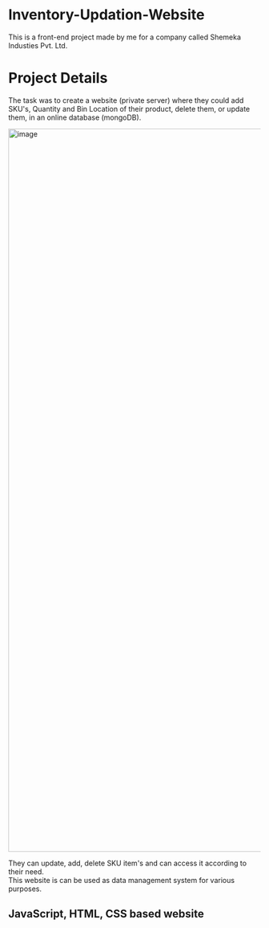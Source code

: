 # Inventory-Updation-Website
This is a front-end project made by me for a company called Shemeka Industies Pvt. Ltd.
# Project Details
The task was to create a website (private server) where they could add SKU's, Quantity and Bin Location of their product, delete them, or update them, in an online database (mongoDB).
<br> 

<img width="1440" alt="image" src="https://github.com/AnirudhG07/Inventory-Updation-Website/assets/146579014/b3c3959d-abfe-435c-a62a-d91c07078f84">

They can update, add, delete SKU item's and can access it according to their need. <br>
This website is can be used as data management system for various purposes.

<h2> JavaScript, HTML, CSS based website</h2>
